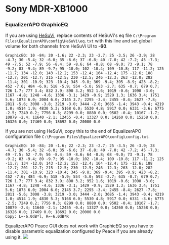 # Sony MDR-XB1000
### EqualizerAPO GraphicEQ
If you are using [HeSuVi](https://sourceforge.net/projects/hesuvi/), replace contents of HeSuVi's eq file `C:\Program Files\EqualizerAPO\config\HeSuVi\eq.txt` with this line and set global volume for both channels from HeSuVi UI to **-60**.
```
GraphicEQ: 10 -84; 20 -1.6; 22 -2.3; 23 -2.7; 25 -3.5; 26 -3.9; 28 -4.7; 30 -5.4; 32 -6.0; 35 -6.6; 37 -6.8; 40 -7.0; 42 -7.2; 45 -7.3; 49 -7.5; 52 -7.9; 56 -8.4; 59 -8.6; 64 -8.8; 68 -9.0; 73 -9.1; 78 -9.2; 83 -9.4; 89 -9.7; 95 -10.0; 102 -10.4; 109 -10.8; 117 -11.2; 125 -11.7; 134 -12.0; 143 -12.2; 153 -12.4; 164 -12.4; 175 -12.6; 188 -12.7; 201 -12.7; 215 -12.5; 230 -12.5; 246 -12.3; 263 -12.0; 282 -11.4; 301 -10.9; 323 -10.4; 345 -9.8; 369 -9.4; 395 -8.9; 423 -8.2; 452 -7.6; 484 -6.9; 518 -5.9; 554 -5.0; 593 -2.7; 635 -0.7; 679 0.7; 726 1.7; 777 3.4; 832 3.9; 890 3.2; 952 1.6; 1019 -0.6; 1090 -3.0; 1167 -4.8; 1248 -4.6; 1336 -3.1; 1429 -0.9; 1529 1.3; 1636 3.4; 1751 5.6; 1873 6.0; 2004 6.0; 2145 3.7; 2295 -3.4; 2455 -8.4; 2627 -7.8; 2811 -5.6; 3008 -3.8; 3219 -3.0; 3444 -2.0; 3685 -1.4; 3943 -0.4; 4219 1.0; 4514 1.9; 4830 5.3; 5168 6.0; 5530 4.8; 5917 0.0; 6331 -3.6; 6775 -2.5; 7249 0.2; 7756 0.3; 8299 0.0; 8880 0.0; 9502 -0.4; 10167 -1.7; 10879 -2.4; 11640 -2.1; 12455 -0.4; 13327 0.0; 14260 0.0; 15258 0.0; 16326 0.0; 17469 0.0; 18692 0.0; 20000 0.0
```
If you are not using HeSuVi, copy this to the end of EqualizerAPO configuration file `C:\Program Files\EqualizerAPO\config\config.txt`.
```
GraphicEQ: 10 -84; 20 -1.6; 22 -2.3; 23 -2.7; 25 -3.5; 26 -3.9; 28 -4.7; 30 -5.4; 32 -6.0; 35 -6.6; 37 -6.8; 40 -7.0; 42 -7.2; 45 -7.3; 49 -7.5; 52 -7.9; 56 -8.4; 59 -8.6; 64 -8.8; 68 -9.0; 73 -9.1; 78 -9.2; 83 -9.4; 89 -9.7; 95 -10.0; 102 -10.4; 109 -10.8; 117 -11.2; 125 -11.7; 134 -12.0; 143 -12.2; 153 -12.4; 164 -12.4; 175 -12.6; 188 -12.7; 201 -12.7; 215 -12.5; 230 -12.5; 246 -12.3; 263 -12.0; 282 -11.4; 301 -10.9; 323 -10.4; 345 -9.8; 369 -9.4; 395 -8.9; 423 -8.2; 452 -7.6; 484 -6.9; 518 -5.9; 554 -5.0; 593 -2.7; 635 -0.7; 679 0.7; 726 1.7; 777 3.4; 832 3.9; 890 3.2; 952 1.6; 1019 -0.6; 1090 -3.0; 1167 -4.8; 1248 -4.6; 1336 -3.1; 1429 -0.9; 1529 1.3; 1636 3.4; 1751 5.6; 1873 6.0; 2004 6.0; 2145 3.7; 2295 -3.4; 2455 -8.4; 2627 -7.8; 2811 -5.6; 3008 -3.8; 3219 -3.0; 3444 -2.0; 3685 -1.4; 3943 -0.4; 4219 1.0; 4514 1.9; 4830 5.3; 5168 6.0; 5530 4.8; 5917 0.0; 6331 -3.6; 6775 -2.5; 7249 0.2; 7756 0.3; 8299 0.0; 8880 0.0; 9502 -0.4; 10167 -1.7; 10879 -2.4; 11640 -2.1; 12455 -0.4; 13327 0.0; 14260 0.0; 15258 0.0; 16326 0.0; 17469 0.0; 18692 0.0; 20000 0.0
Copy: L=-6.0dB*l, R=-6.0dB*R
```
EqualizerAPO Peace GUI does not work with GraphicEQ so you have to disable parametric equalization configured by Peace if you are already using it.
![](https://raw.githubusercontent.com/jaakkopasanen/AutoEq/master/results/Innerfidelity%202017/innerfidelity/onear/Sony%20MDR-XB1000/Sony%20MDR-XB1000.png)
